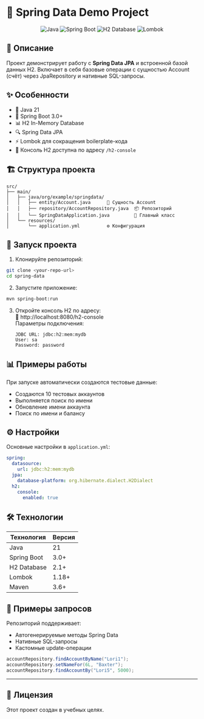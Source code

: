 # 🚀 Spring Data Demo Project

<div align="center">

![Java](https://img.shields.io/badge/Java-21-orange.svg)
![Spring Boot](https://img.shields.io/badge/Spring_Boot-3.0+-6DB33F.svg)
![H2 Database](https://img.shields.io/badge/H2-Database-blue.svg)
![Lombok](https://img.shields.io/badge/Lombok-Data_Class-pink.svg)

</div>

## 📖 Описание

Проект демонстрирует работу с **Spring Data JPA** и встроенной базой данных H2. Включает в себя базовые операции с сущностью Account (счёт) через JpaRepository и нативные SQL-запросы.

## ✨ Особенности

- 🎯 Java 21
- 🍃 Spring Boot 3.0+
- 📊 H2 In-Memory Database
- 🔍 Spring Data JPA
- ⚡ Lombok для сокращения boilerplate-кода
- 🎨 Консоль H2 доступна по адресу `/h2-console`

## 🏗️ Структура проекта

```
src/
├── main/
│   ├── java/org/example/springdata/
│   │   ├── entity/Account.java      🎯 Сущность Account
│   │   ├── repository/AccountRepository.java  📦 Репозиторий
│   │   └── SpringDataApplication.java         🚀 Главный класс
│   └── resources/
│       └── application.yml          ⚙️ Конфигурация
```

## 🚀 Запуск проекта

1. Клонируйте репозиторий:
```bash
git clone <your-repo-url>
cd spring-data
```

2. Запустите приложение:
```bash
mvn spring-boot:run
```

3. Откройте консоль H2 по адресу:  
   🔗 http://localhost:8080/h2-console  
   Параметры подключения:
   ```
   JDBC URL: jdbc:h2:mem:mydb
   User: sa
   Password: password
   ```

## 📊 Примеры работы

При запуске автоматически создаются тестовые данные:
- Создаются 10 тестовых аккаунтов
- Выполняется поиск по имени
- Обновление имени аккаунта
- Поиск по имени и балансу

## ⚙️ Настройки

Основные настройки в `application.yml`:
```yaml
spring:
  datasource:
    url: jdbc:h2:mem:mydb
  jpa:
    database-platform: org.hibernate.dialect.H2Dialect
  h2:
    console:
      enabled: true
```

## 🛠️ Технологии

| Технология | Версия |
|------------|--------|
| Java | 21 |
| Spring Boot | 3.0+ |
| H2 Database | 2.1+ |
| Lombok | 1.18+ |
| Maven | 3.6+ |

## 📝 Примеры запросов

Репозиторий поддерживает:
- Автогенерируемые методы Spring Data
- Нативные SQL-запросы
- Кастомные update-операции

```java
accountRepository.findAccountByName("Lori1");
accountRepository.setNameFor(6L, "Baxter");
accountRepository.findAccountBy("Lori5", 5000);
```

---

## 📄 Лицензия

Этот проект создан в учебных целях.
